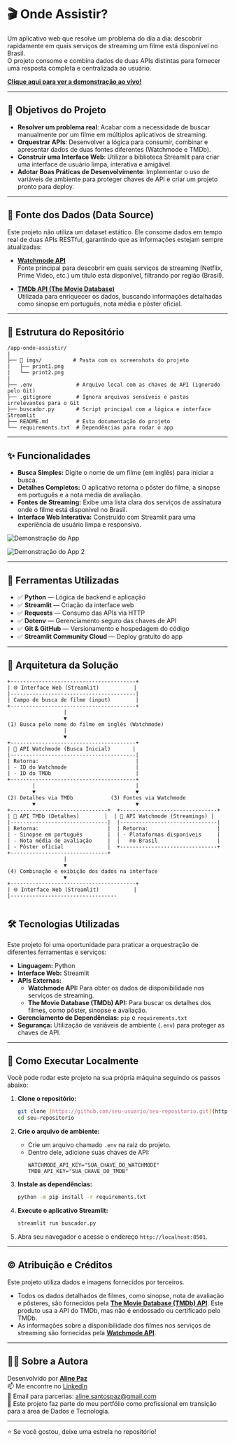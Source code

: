 # 🎬 Onde Assistir?

Um aplicativo web que resolve um problema do dia a dia: descobrir rapidamente em quais serviços de streaming um filme está disponível no Brasil.  
O projeto consome e combina dados de duas APIs distintas para fornecer uma resposta completa e centralizada ao usuário.

**[Clique aqui para ver a demonstração ao vivo!](https://onde-assistir.streamlit.app/)**

---

## 🎯 Objetivos do Projeto

- **Resolver um problema real**: Acabar com a necessidade de buscar manualmente por um filme em múltiplos aplicativos de streaming.
- **Orquestrar APIs**: Desenvolver a lógica para consumir, combinar e apresentar dados de duas fontes diferentes (Watchmode e TMDb).
- **Construir uma Interface Web**: Utilizar a biblioteca Streamlit para criar uma interface de usuário limpa, interativa e amigável.
- **Adotar Boas Práticas de Desenvolvimento**: Implementar o uso de variáveis de ambiente para proteger chaves de API e criar um projeto pronto para deploy.

---

## 📄 Fonte dos Dados (Data Source)

Este projeto não utiliza um dataset estático. Ele consome dados em tempo real de duas APIs RESTful, garantindo que as informações estejam sempre atualizadas:

- **[Watchmode API](https://watchmode.com/api/)**  
  Fonte principal para descobrir em quais serviços de streaming (Netflix, Prime Video, etc.) um título está disponível, filtrando por região (Brasil).

- **[TMDb API (The Movie Database)](https://developer.themoviedb.org/docs)**  
  Utilizada para enriquecer os dados, buscando informações detalhadas como sinopse em português, nota média e pôster oficial.

---

## 📁 Estrutura do Repositório

```
/app-onde-assistir/
|
├── 📂 imgs/          # Pasta com os screenshots do projeto
|   ├── print1.png    
|   └── print2.png
|
├── .env              # Arquivo local com as chaves de API (ignorado pelo Git)
├── .gitignore        # Ignora arquivos sensíveis e pastas irrelevantes para o Git
├── buscador.py       # Script principal com a lógica e interface Streamlit
├── README.md         # Esta documentação do projeto
└── requirements.txt  # Dependências para rodar o app

```
---

## ✨ Funcionalidades

* **Busca Simples:** Digite o nome de um filme (em inglês) para iniciar a busca.
* **Detalhes Completos:** O aplicativo retorna o pôster do filme, a sinopse em português e a nota média de avaliação.
* **Fontes de Streaming:** Exibe uma lista clara dos serviços de assinatura onde o filme está disponível no Brasil.
* **Interface Web Interativa:** Construído com Streamlit para uma experiência de usuário limpa e responsiva.

![Demonstração do App](imgs/print1.png)

![Demonstração do App 2](imgs/print2.png)

---

## 🧰 Ferramentas Utilizadas

- ✅ **Python** — Lógica de backend e aplicação
- ✅ **Streamlit** — Criação da interface web
- ✅ **Requests** — Consumo das APIs via HTTP
- ✅ **Dotenv** — Gerenciamento seguro das chaves de API
- ✅ **Git & GitHub** — Versionamento e hospedagem do código
- ✅ **Streamlit Community Cloud** — Deploy gratuito do app

---

## 🤖 Arquitetura da Solução

```text
+----------------------------------------+
| 🌐 Interface Web (Streamlit)           |
|----------------------------------------|
| Campo de busca de filme (input)        |
+----------------------------------------+
                  |
                  ▼
(1) Busca pelo nome do filme em inglês (Watchmode)
                  |
                  ▼
+----------------------------------------+
| 🤖 API Watchmode (Busca Inicial)       |
|----------------------------------------|
| Retorna:                               |
| - ID do Watchmode                      |
| - ID do TMDb                           |
+----------------------------------------+
        |                                |
        ▼                                ▼
(2) Detalhes via TMDb            (3) Fontes via Watchmode
        ▼                                ▼
+-------------------------------+  +-------------------------------+
| 🤖 API TMDb (Detalhes)        |  | 🤖 API Watchmode (Streamings) |
|-------------------------------|  |-------------------------------|
| Retorna:                      |  | Retorna:                      |
| - Sinopse em português        |  | - Plataformas disponíveis     |
| - Nota média de avaliação     |  |   no Brasil                   |
| - Pôster oficial              |  +-------------------------------+
+-------------------------------+
                  |
                  ▼
(4) Combinação e exibição dos dados na interface
                  ▼
+----------------------------------------+
| 🌐 Interface Web (Streamlit)           |
|----------------------------------


```


## 🛠️ Tecnologias Utilizadas

Este projeto foi uma oportunidade para praticar a orquestração de diferentes ferramentas e serviços:

* **Linguagem:** Python
* **Interface Web:** Streamlit
* **APIs Externas:**
    * **Watchmode API:** Para obter os dados de disponibilidade nos serviços de streaming.
    * **The Movie Database (TMDb) API:** Para buscar os detalhes dos filmes, como pôster, sinopse e avaliação.
* **Gerenciamento de Dependências:** `pip` e `requirements.txt`
* **Segurança:** Utilização de variáveis de ambiente (`.env`) para proteger as chaves de API.

---

## 🚀 Como Executar Localmente

Você pode rodar este projeto na sua própria máquina seguindo os passos abaixo:

1.  **Clone o repositório:**
    ```bash
    git clone [https://github.com/seu-usuario/seu-repositorio.git](https://github.com/seu-usuario/seu-repositorio.git)
    cd seu-repositorio
    ```

2.  **Crie o arquivo de ambiente:**
    * Crie um arquivo chamado `.env` na raiz do projeto.
    * Dentro dele, adicione suas chaves de API:
        ```
        WATCHMODE_API_KEY="SUA_CHAVE_DO_WATCHMODE"
        TMDB_API_KEY="SUA_CHAVE_DO_TMDB"
        ```

3.  **Instale as dependências:**
    ```bash
    python -m pip install -r requirements.txt
    ```

4.  **Execute o aplicativo Streamlit:**
    ```bash
    streamlit run buscador.py
    ```

5.  Abra seu navegador e acesse o endereço `http://localhost:8501`.

---

## ©️ Atribuição e Créditos

Este projeto utiliza dados e imagens fornecidos por terceiros.

* Todos os dados detalhados de filmes, como sinopse, nota de avaliação e pôsteres, são fornecidos pela **[The Movie Database (TMDb) API](https://www.themoviedb.org/)**. Este produto usa a API do TMDb, mas não é endossado ou certificado pelo TMDb.
* As informações sobre a disponibilidade dos filmes nos serviços de streaming são fornecidas pela **[Watchmode API](https://watchmode.com/)**.

---

## 👩‍💻 Sobre a Autora

Desenvolvido por **[Aline Paz](https://github.com/alinepax)**  
📫 Me encontre no [LinkedIn](https://www.linkedin.com/in/alinedapaz/)  
📧 Email para parcerias: aline.santospaz@gmail.com  
🎯 Este projeto faz parte do meu portfólio como profissional em transição para a área de Dados e Tecnologia.

---

⭐ Se você gostou, deixe uma estrela no repositório!
